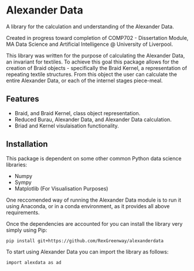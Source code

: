 Alexander Data
==============

A library for the calculation and understanding of the Alexander Data.

Created in progress toward completion of COMP702 - Dissertation
Module, MA Data Science and Artificial Intelligence @ University
of Liverpool.

This library was written for the purpose of calculating the 
Alexander Data, an invariant for textiles. To achieve this goal
this package allows for the creation of Braid objects - 
specifically the Braid Kernel, a representation of repeating
textile structures. From this object the user can calculate the
entire Alexander Data, or each of the internel stages piece-meal.

Features
--------
- Braid, and Braid Kernel, class object representation.
- Reduced Burau, Alexander Data, and Alexander Data calculation.
- Briad and Kernel visulaisation functionality.

Installation
------------
This package is dependent on some other common Python data science
libraries:

- Numpy
- Sympy
- Matplotlib (For Visualisation Purposes)

One reccomended way of running the Alexander Data module is to run
it using Anaconda, or in a conda environment, as it provides all
above requirements.

Once the dependencies are accounted for you can install the library
very simply using Pip:
```
pip install git+https://github.com/RexGreenway/alexanderdata
```
To start using Alexander Data you can import the library as follows:
```
import alexdata as ad
```
